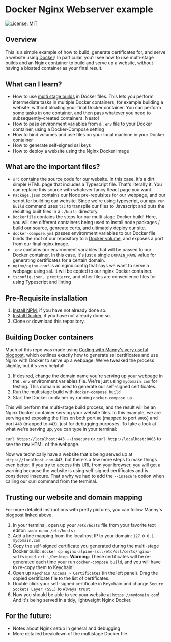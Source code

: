 # Docker Nginx Webserver example

[![License: MIT](https://img.shields.io/badge/License-MIT-yellow.svg)](https://opensource.org/licenses/MIT)

## Overview 
This is a simple example of how to build, generate certificates for, and serve a website using [Docker](https://docs.docker.com/)! In particular, you'll see how to use multi-stage builds and an Nginx container to build and serve up a website, without having a bloated container as your final result.

## What can I learn?
* How to use [multi stage builds](https://docs.docker.com/develop/develop-images/multistage-build/) in Docker files. This lets you perform intermediate tasks in multiple Docker containers, for example building a website, without bloating your final Docker container. You can perform some tasks in one container, and then pass whatever you need to subsequently-created containers. Neato!
* How to pass environment variables from a `.env` file to your Docker container, using a Docker-Compose setting
* How to bind volumes and use files on your local machine in your Docker container
* How to generate self-signed ssl keys
* How to deploy a website using the Nginx Docker image

## What are the important files?
* `src` contains the source code for our website. In this case, it's a dirt simple HTML page that includes a Typescript file. That's literally it. You can replace this source with whatever fancy React page you want.
* `Package.json` contains our Node pre-requisites for our webpage, and our script for building our website. Since we're using typescript, our `npm run build` command uses `tsc` to transpile our files to Javascript and puts the resulting built files in a `./built` directory.
* `Dockerfile` contains the steps for our multi stage Docker build! Here, you will see different containers being used to install node packages / build our source, genreate certs, and ultimately deploy our site.
* `docker-compose.yml` passes environment variables to our Docker file, binds the root of our repository to a [Docker volume](https://docs.docker.com/storage/volumes/), and exposes a port from our final nginx image.
* `.env` contains our environment variables that will be passed to our Docker container. In this case, it's just a single `DOMAIN_NAME` value for generating certificates for a certain domain.
* `nginx/nginx.conf` is an nginx config that says we want to serve a webpage using ssl. It will be copied to our nginx Docker container.
* `tsconfig.json`, `.prettierrc`, and other files are convenience files for using Typescript and linting

## Pre-Requisite installation

1. [Install NPM](https://www.npmjs.com/get-npm), if you have not already done so.
2. [Install Docker](https://www.docker.com/products/docker-desktop), if you have not already done so.
2. Clone or download this repository.

## Building Docker containers 

Much of this repo was made using [Coding with Manny's very useful blogpost](https://medium.com/@codingwithmanny/configure-self-signed-ssl-for-nginx-docker-from-a-scratch-7c2bcd5478c6), which outlines exactly how to generate ssl certificates and use Nginx with Docker to serve up a webpage. We've tweaked the process slightly, but it's very helpful!

1. If desired, change the domain name you're serving up your webpage in the `.env` environment variables file. We're just using `mydomain.com` for testing. This domain is used to generate our self-signed certificates.
2. Run the multistage build with `docker-compose build`
2. Start the Docker container by running `docker-compose up`

This will perform the multi-stage build process, and the result will be an Nginx Docker container serving your website files. In this example, we are serving and exposing the files on both port `80` (mapped to port `8005`) and port `443` (mapped to `443`), just for debugging purposes. To take a look at what we're serving up, you can type in your terminal:

`curl https://localhost:443 --insecure`
or
`curl http://localhost:8005`
to see the raw HTML of the webpage.

Now we technically have a website that's being served up at `https://localhost.com:443`, but there's a few more steps to make things even better. If you try to access this URL from your browser, you will get a warning because the website is using self-signed certificates and is considered insecure. That's why we had to add the `--insecure` option when calling our curl command from the terminal. 

## Trusting our website and domain mapping
For more detailed instructions with pretty pictures, you can follow Manny's blogpost linked above.

1. In your terminal, open up your `/etc/hosts` file from your favorite text editor:
`sudo nano /etc/hosts;`
2. Add a line mapping from the localhost IP to your domain:
`127.0.0.1       mydomain.com`
3. Copy the self-signed certificate you generated during the multi-stage Docker build:
`docker cp nginx-alpine-ssl:/etc/ssl/certs/nginx-selfsigned.crt ~/Desktop`. **Warning**: These certificates will be re-generated each time your run `docker-compose build`, and you will have to re-copy them to Keychain!
4. Open up `Keychain Access > Certificates` (in the left panel). Drag the copied certificate file to the list of certificates.
5. Double click your self-signed certificate in Keychain and change `Secure Sockets Layer (SSL)` to `Always trust`.
6. Now you should be able to see your website at `https://mydomain.com`! And it's being served in a tidy, lightweight Nginx Docker.

## For the future:

-  Notes about Nginx setup in general and debugging
-  More detailed breakdown of the multistage Docker file